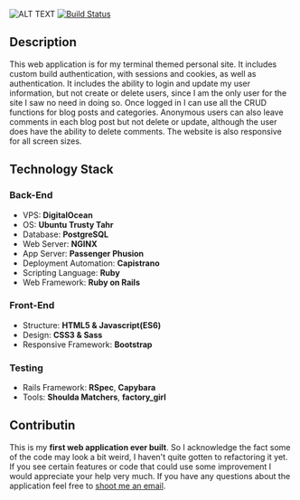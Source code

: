 ![ALT TEXT](http://i.imgur.com/mmhmp3h.png)
[![Build Status](https://travis-ci.org/cubadomingo/terminal_theme_blog.svg?branch=master)](https://travis-ci.org/cubadomingo/terminal_theme_blog)

## Description

This web application is for my terminal themed personal site. It includes custom build authentication, with sessions and cookies, as well as authentication. It includes the ability to login and update my user information, but not create or delete users, since I am the only user for the site I saw no need in doing so. Once logged in I can use all the CRUD functions for blog posts and categories. Anonymous users can also leave comments in each blog post but not delete or update, although the user does have the ability to delete comments. The website is also responsive for all screen sizes.

## Technology Stack

### Back-End

* VPS: **DigitalOcean**
* OS: **Ubuntu Trusty Tahr**
* Database: **PostgreSQL**
* Web Server: **NGINX**
* App Server: **Passenger Phusion**
* Deployment Automation: **Capistrano**
* Scripting Language: **Ruby**
* Web Framework: **Ruby on Rails**

### Front-End

* Structure: **HTML5 & Javascript(ES6)**
* Design: **CSS3 & Sass**
* Responsive Framework: **Bootstrap**


### Testing

* Rails Framework: **RSpec**, **Capybara**
* Tools: **Shoulda Matchers**, **factory_girl**

## Contributin

This is my **first web application ever built**. So I acknowledge the fact some of the code may look a bit weird, I haven't quite gotten to refactoring it yet. If you see certain features or code that could use some improvement I would appreciate your help very much. If you have any questions about the application feel free to [shoot me an email](mailto:devinosor.io).
